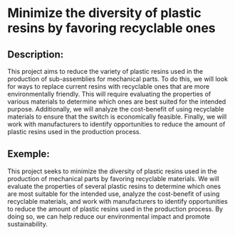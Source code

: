 # Minimize the diversity of plastic resins by favoring recyclable ones

## Description:
This project aims to reduce the variety of plastic resins used in the production of sub-assemblies for mechanical parts. To do this, we will look for ways to replace current resins with recyclable ones that are more environmentally friendly. This will require evaluating the properties of various materials to determine which ones are best suited for the intended purpose. Additionally, we will analyze the cost-benefit of using recyclable materials to ensure that the switch is economically feasible. Finally, we will work with manufacturers to identify opportunities to reduce the amount of plastic resins used in the production process.

## Exemple:
This project seeks to minimize the diversity of plastic resins used in the production of mechanical parts by favoring recyclable materials. We will evaluate the properties of several plastic resins to determine which ones are most suitable for the intended use, analyze the cost-benefit of using recyclable materials, and work with manufacturers to identify opportunities to reduce the amount of plastic resins used in the production process. By doing so, we can help reduce our environmental impact and promote sustainability.